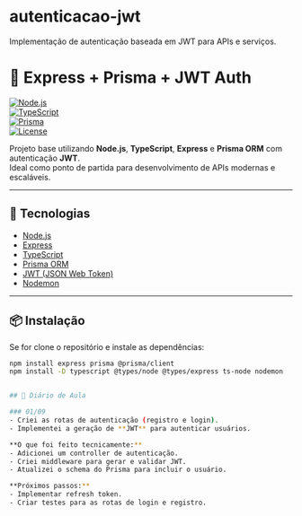 # autenticacao-jwt
Implementação de autenticação baseada em JWT para APIs e serviços.

# 🔐 Express + Prisma + JWT Auth  

[![Node.js](https://img.shields.io/badge/Node.js-18.x-green?logo=node.js)](https://nodejs.org/)  
[![TypeScript](https://img.shields.io/badge/TypeScript-5.x-blue?logo=typescript)](https://www.typescriptlang.org/)  
[![Prisma](https://img.shields.io/badge/Prisma-ORM-black?logo=prisma)](https://www.prisma.io/)  
[![License](https://img.shields.io/badge/license-MIT-lightgrey)](./LICENSE)  

Projeto base utilizando **Node.js**, **TypeScript**, **Express** e **Prisma ORM** com autenticação **JWT**.  
Ideal como ponto de partida para desenvolvimento de APIs modernas e escaláveis.  

---

## 🚀 Tecnologias  

- [Node.js](https://nodejs.org/)  
- [Express](https://expressjs.com/)  
- [TypeScript](https://www.typescriptlang.org/)  
- [Prisma ORM](https://www.prisma.io/)  
- [JWT (JSON Web Token)](https://jwt.io/)  
- [Nodemon](https://nodemon.io/)  

---

## 📦 Instalação  

Se for clone o repositório e instale as dependências:  

```bash
npm install express prisma @prisma/client
npm install -D typescript @types/node @types/express ts-node nodemon


## 📔 Diário de Aula  

### 01/09  
- Criei as rotas de autenticação (registro e login).  
- Implementei a geração de **JWT** para autenticar usuários.  

**O que foi feito tecnicamente:**  
- Adicionei um controller de autenticação.  
- Criei middleware para gerar e validar JWT.  
- Atualizei o schema do Prisma para incluir o usuário.  

**Próximos passos:**  
- Implementar refresh token.  
- Criar testes para as rotas de login e registro.  

